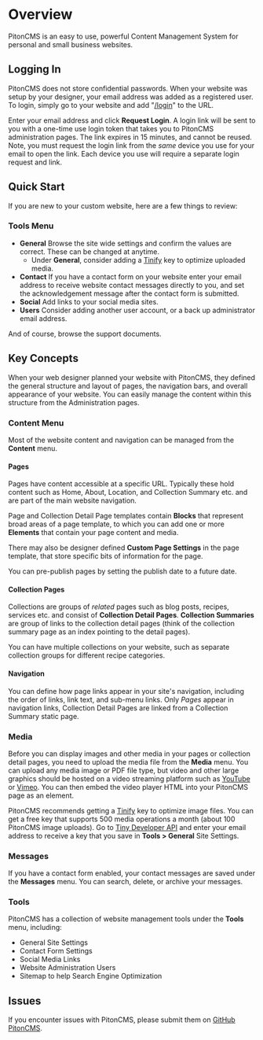 # Overview

PitonCMS is an easy to use, powerful Content Management System for personal and small business websites.

## Logging In
PitonCMS does not store confidential passwords. When your website was setup by your designer, your email address was added as a registered user. To login, simply go to your website and add "[/login](/login)" to the URL.

Enter your email address and click **Request Login**. A login link will be sent to you with a one-time use login token that takes you to PitonCMS administration pages. The link expires in 15 minutes, and cannot be reused. Note, you must request the login link from the _same_ device you use for your email to open the link. Each device you use will require a separate login request and link.

## Quick Start

If you are new to your custom website, here are a few things to review:

### Tools Menu
* **General** Browse the site wide settings and confirm the values are correct. These can be changed at anytime.
  * Under **General**, consider adding a [Tinify](https://tinyjpg.com/) key to optimize uploaded media.
* **Contact** If you have a contact form on your website enter your email address to receive website contact messages directly to you, and set the acknowledgement message after the contact form is submitted.
* **Social** Add links to your social media sites.
* **Users** Consider adding another user account, or a back up administrator email address.

And of course, browse the support documents.

## Key Concepts
When your web designer planned your website with PitonCMS, they defined the general structure and layout of pages, the navigation bars, and overall appearance of your website. You can easily manage the content within this structure from the Administration pages.

### Content Menu
Most of the website content and navigation can be managed from the **Content** menu.

#### Pages
Pages have content accessible at a specific URL. Typically these hold content such as Home, About, Location, and Collection Summary etc. and are part of the main website navigation.

Page and Collection Detail Page templates contain **Blocks** that represent broad areas of a page template, to which you can add one or more **Elements** that contain your page content and media.

There may also be designer defined **Custom Page Settings** in the page template, that store specific bits of information for the page.

You can pre-publish pages by setting the publish date to a future date.

#### Collection Pages
Collections are groups of *related* pages such as blog posts, recipes, services etc. and consist of **Collection Detail Pages**. **Collection Summaries** are group of links to the collection detail pages (think of the collection summary page as an index pointing to the detail pages).

You can have multiple collections on your website, such as separate collection groups for different recipe categories.

#### Navigation
You can define how page links appear in your site's navigation, including the order of links, link text, and sub-menu links. Only *Pages* appear in navigation links, Collection Detail Pages are linked from a Collection Summary static page.

### Media
Before you can display images and other media in your pages or collection detail pages, you need to upload the media file from the **Media** menu. You can upload any media image or PDF file type, but video and other large graphics should be hosted on a video streaming platform such as [YouTube](https://youtube.com) or [Vimeo](https://vimeo.com/). You can then embed the video player HTML into your PitonCMS page as an element.

PitonCMS recommends getting a [Tinify](https://tinyjpg.com/) key to optimize image files. You can get a free key that supports 500 media operations a month (about 100 PitonCMS image uploads). Go to [Tiny Developer API](https://tinyjpg.com/developers) and enter your email address to receive a key that you save in **Tools > General** Site Settings.

### Messages
If you have a contact form enabled, your contact messages are saved under the **Messages** menu. You can search, delete, or archive your messages.

### Tools
PitonCMS has a collection of website management tools under the **Tools** menu, including:

* General Site Settings
* Contact Form Settings
* Social Media Links
* Website Administration Users
* Sitemap to help Search Engine Optimization

## Issues
If you encounter issues with PitonCMS, please submit them on [GitHub PitonCMS](https://github.com/PitonCMS/Piton/issues).